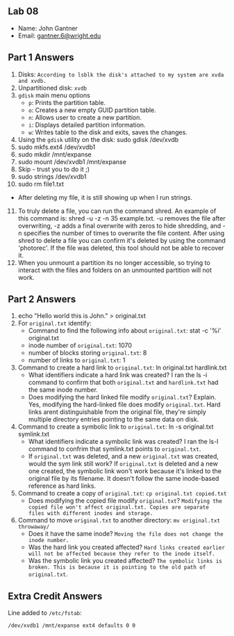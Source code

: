 ## Lab 08

- Name: John Gantner
- Email: gantner.6@wright.edu

## Part 1 Answers

1. Disks: `According to lsblk the disk's attached to my system are xvda and xvdb.`
2. Unpartitioned disk: `xvdb`
3. `gdisk` main menu options
   - `p`: Prints the partition table.
   - `o`: Creates a new empty GUID partition table.
   - `n`: Allows user to create a new partition.
   - `i`: Displays detailed partition information.
   - `w`: Writes table to the disk and exits, saves the changes.
4. Using the `gdisk` utility on the disk: sudo gdisk /dev/xvdb
5. sudo mkfs.ext4 /dev/xvdb1
6. sudo mkdir /mnt/expanse
7. sudo mount /dev/xvdb1 /mnt/expanse
8. Skip - trust you to do it ;)
9. sudo strings /dev/xvdb1
10. sudo rm file1.txt
   - After deleting my file, it is still showing up when I run strings.
11. To truly delete a file, you can run the command shred. An example of this command is: shred -u -z -n 35 example.txt. -u removes the file after overwriting, -z adds a final overwrite with zeros to hide shredding, and -n specifies the number of times to overwrite the file content. After using shred to delete a file you can confirm it's deleted by using the command 'photorec'. If the file was deleted, this tool should not be able to recover it.
12. When you unmount a partition its no longer accessible, so trying to interact with the files and folders on an unmounted partition will not work.
## Part 2 Answers

1. echo "Hello world this is John." > original.txt
2. For `original.txt` identify: 
   - Command to find the following info about `original.txt`: stat -c '%i' original.txt
   - inode number of `original.txt`: 1070
   - number of blocks storing `original.txt`: 8
   - number of links to `original.txt`: 1
3. Command to create a hard link to `original.txt`: ln original.txt hardlink.txt
   - What identifiers indicate a hard link was created? I ran the ls -i command to confirm that both `original.txt` and `hardlink.txt` had the same inode number.
   - Does modifying the hard linked file modify `original.txt`? Explain. Yes, modifying the hard-linked file does modify `original.txt`. Hard links arent distinguishable from the original file, they're simply multiple directory entries pointing to the same data on disk.
4. Command to create a symbolic link to `original.txt`: ln -s original.txt symlink.txt
   - What identifiers indicate a symbolic link was created? I ran the ls-l command to confrim  that symlink.txt points to `original.txt`.
   - If `original.txt` was deleted, and a new `original.txt` was created, would the sym link still work? If `original.txt` is deleted and a new one created, the symbolic link won't work because it's linked to the original file by its filename. It doesn't follow the same inode-based reference as hard links.
5. Command to create a copy of `original.txt`: `cp original.txt copied.txt`
   - Does modifying the copied file modify `original.txt`? `Modifying the copied file won't affect original.txt. Copies are separate files with different inodes and storage.`
6. Command to move `original.txt` to another directory: `mv original.txt throwaway/`
   - Does it have the same inode? `Moving the file does not change the inode number.`
   - Was the hard link you created affected? `Hard links created earlier will not be affected because they refer to the inode itself.`
   - Was the symbolic link you created affected? `The symbolic links is broken. This is because it is pointing to the old path of original.txt`.

## Extra Credit Answers

Line added to `/etc/fstab`:

```
/dev/xvdb1 /mnt/expanse ext4 defaults 0 0
```
